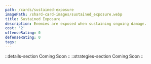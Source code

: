 ```yaml
---
path: /cards/sustained-exposure
imagePath: /shard-card-images/sustained_exposure.webp
title: Sustained Exposure
description: Enemies are exposed when sustaining ongoing damage.
cost: '2'
offenseRating: 0
defenseRating: 0
tags:
---
```

::details-section
Coming Soon
::
::strategies-section
Coming Soon
::